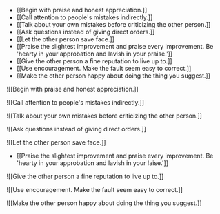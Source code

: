 - [[Begin with praise and honest appreciation.]]
- [[Call attention to people's mistakes indirectly.]]
- [[Talk about your own mistakes before criticizing the other person.]]
- [[Ask questions instead of giving direct orders.]]
- [[Let the other person save face.]]
- [[Praise the slightest improvement and praise every improvement. Be 'hearty in your approbation and lavish in your praise.']]
- [[Give the other person a fine reputation to live up to.]]
- [[Use encouragement. Make the fault seem easy to correct.]]
- [[Make the other person happy about doing the thing you suggest.]]


![[Begin with praise and honest appreciation.]]


![[Call attention to people's mistakes indirectly.]]


![[Talk about your own mistakes before criticizing the other person.]]


![[Ask questions instead of giving direct orders.]]


![[Let the other person save face.]]


- [[Praise the slightest improvement and praise every improvement. Be 'hearty in your approbation and lavish in your !aise.']]


![[Give the other person a fine reputation to live up to.]]


![[Use encouragement. Make the fault seem easy to correct.]]


![[Make the other person happy about doing the thing you suggest.]]

